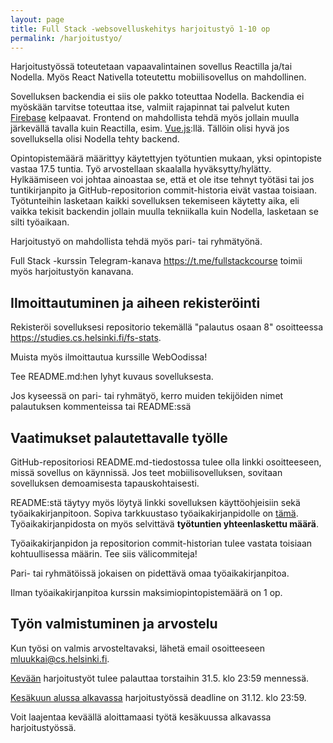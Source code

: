 ```yaml
---
layout: page
title: Full Stack -websovelluskehitys harjoitustyö 1-10 op
permalink: /harjoitustyo/
---
```


Harjoitustyössä toteutetaan vapaavalintainen sovellus Reactilla ja/tai Nodella. Myös React Nativella toteutettu mobiilisovellus on mahdollinen. 

Sovelluksen backendia ei siis ole pakko toteuttaa Nodella. Backendia ei myöskään tarvitse toteuttaa itse, valmiit rajapinnat tai palvelut kuten [Firebase](https://firebase.google.com/) kelpaavat. Frontend on mahdollista tehdä myös jollain muulla järkevällä tavalla kuin Reactilla, esim. [Vue.js](https://vuejs.org/):llä. Tällöin olisi hyvä jos sovelluksella olisi Nodella tehty backend.

Opintopistemäärä määrittyy käytettyjen työtuntien mukaan, yksi opintopiste vastaa 17.5 tuntia. Työ arvostellaan skaalalla hyväksytty/hylätty. Hylkäämiseen voi johtaa ainoastaa se, että et ole itse tehnyt työtäsi tai jos tuntikirjanpito ja GitHub-repositorion commit-historia eivät vastaa toisiaan. Työtunteihin lasketaan kaikki sovelluksen tekemiseen käytetty aika, eli vaikka tekisit backendin jollain muulla tekniikalla kuin Nodella, lasketaan se silti työaikaan.

Harjoitustyö on mahdollista tehdä myös pari- tai ryhmätyönä.

Full Stack -kurssin Telegram-kanava <https://t.me/fullstackcourse> toimii myös harjoitustyön kanavana.

## Ilmoittautuminen ja aiheen rekisteröinti

Rekisteröi sovelluksesi repositorio tekemällä "palautus osaan 8" osoitteessa <https://studies.cs.helsinki.fi/fs-stats>. 

Muista myös ilmoittautua kurssille WebOodissa!

Tee README.md:hen lyhyt kuvaus sovelluksesta.

Jos kyseessä on pari- tai ryhmätyö, kerro muiden tekijöiden nimet palautuksen kommenteissa tai README:ssä

## Vaatimukset palautettavalle työlle

GitHub-repositoriosi README.md-tiedostossa tulee olla linkki osoitteeseen, missä sovellus on käynnissä. Jos teet mobiilisovelluksen, sovitaan sovelluksen demoamisesta tapauskohtaisesti.

README:stä täytyy myös löytyä linkki sovelluksen käyttöohjeisiin sekä työaikakirjanpitoon.  Sopiva tarkkuustaso työaikakirjanpidolle on [tämä](https://github.com/mluukkai/OtmTodoApp/blob/master/dokumentaatio/tuntikirjanpito.md). Työaikakirjanpidosta on myös selvittävä __työtuntien yhteenlaskettu määrä__.

Työaikakirjanpidon ja repositorion commit-historian tulee vastata toisiaan kohtuullisessa määrin. Tee siis välicommiteja!

Pari- tai ryhmätöissä jokaisen on pidettävä omaa työaikakirjanpitoa.

Ilman työaikakirjanpitoa kurssin maksimiopintopistemäärä on 1 op.

## Työn valmistuminen ja arvostelu

Kun työsi on valmis arvosteltavaksi, lähetä email osoitteeseen mluukkai@cs.helsinki.fi.

[Kevään](https://courses.helsinki.fi/fi/tkt21010/121540755) harjoitustyöt tulee palauttaa torstaihin 31.5. klo 23:59 mennessä.

[Kesäkuun alussa alkavassa](https://courses.helsinki.fi/fi/TKT21010/124468615) harjoitustyössä deadline on 31.12. klo 23:59.

Voit laajentaa keväällä aloittamaasi työtä kesäkuussa alkavassa harjoitustyössä. 